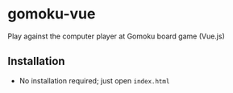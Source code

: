 # gomoku-vue

Play against the computer player at Gomoku board game (Vue.js)

## Installation

- No installation required; just open `index.html`

